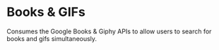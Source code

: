 # Books & GIFs

Consumes the Google Books & Giphy APIs to allow users to search for books and gifs simultaneously.
